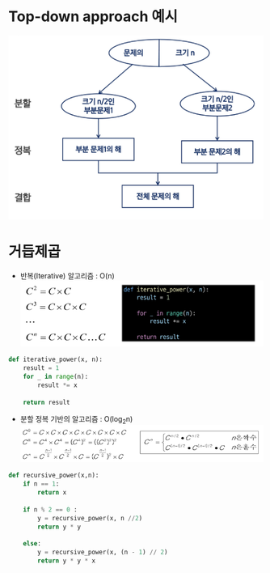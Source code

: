 # Top-down approach 예시
![alt text](image.png)

# 거듭제곱
- 반복(Iterative) 알고리즘 : O(n)
![alt text](image-1.png)
```python
def iterative_power(x, n):
    result = 1
    for _ in range(n):
        result *= x
    
    return result
```

- 분할 정복 기반의 알고리즘 : O(log<sub>2</sub>n)
![alt text](image-2.png)
```python
def recursive_power(x,n):
    if n == 1:
        return x
    
    if n % 2 == 0 :
        y = recursive_power(x, n //2)
        return y * y
    
    else:
        y = recursive_power(x, (n - 1) // 2)
        return y * y * x
```